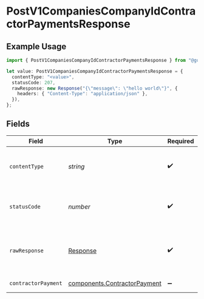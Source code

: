 # PostV1CompaniesCompanyIdContractorPaymentsResponse

## Example Usage

```typescript
import { PostV1CompaniesCompanyIdContractorPaymentsResponse } from "@gusto/embedded-api/models/operations";

let value: PostV1CompaniesCompanyIdContractorPaymentsResponse = {
  contentType: "<value>",
  statusCode: 207,
  rawResponse: new Response("{\"message\": \"hello world\"}", {
    headers: { "Content-Type": "application/json" },
  }),
};
```

## Fields

| Field                                                                        | Type                                                                         | Required                                                                     | Description                                                                  |
| ---------------------------------------------------------------------------- | ---------------------------------------------------------------------------- | ---------------------------------------------------------------------------- | ---------------------------------------------------------------------------- |
| `contentType`                                                                | *string*                                                                     | :heavy_check_mark:                                                           | HTTP response content type for this operation                                |
| `statusCode`                                                                 | *number*                                                                     | :heavy_check_mark:                                                           | HTTP response status code for this operation                                 |
| `rawResponse`                                                                | [Response](https://developer.mozilla.org/en-US/docs/Web/API/Response)        | :heavy_check_mark:                                                           | Raw HTTP response; suitable for custom response parsing                      |
| `contractorPayment`                                                          | [components.ContractorPayment](../../models/components/contractorpayment.md) | :heavy_minus_sign:                                                           | Example response                                                             |